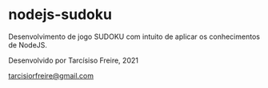 # nodejs-sudoku

Desenvolvimento de jogo SUDOKU com intuito de aplicar os conhecimentos de NodeJS.

Desenvolvido por Tarcísiso Freire, 2021

tarcisiorfreire@gmail.com
